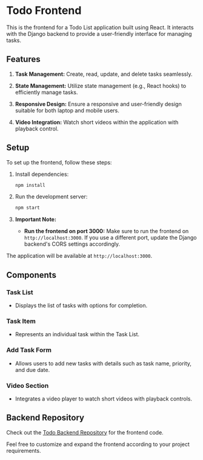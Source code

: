 # Todo Frontend

This is the frontend for a Todo List application built using React. It interacts with the Django backend to provide a user-friendly interface for managing tasks.

## Features

1. **Task Management:** Create, read, update, and delete tasks seamlessly.

2. **State Management:** Utilize state management (e.g., React hooks) to efficiently manage tasks.

3. **Responsive Design:** Ensure a responsive and user-friendly design suitable for both laptop and mobile users.

4. **Video Integration:** Watch short videos within the application with playback control.

## Setup

To set up the frontend, follow these steps:

1. Install dependencies:

    ```bash
    npm install
    ```

2. Run the development server:

    ```bash
    npm start
    ```
3. **Important Note:**
   - **Run the frontend on port 3000:** Make sure to run the frontend on `http://localhost:3000`. If you use a different port, update the Django backend's CORS settings accordingly.

The application will be available at `http://localhost:3000`.

## Components

### Task List

- Displays the list of tasks with options for completion.

### Task Item

- Represents an individual task within the Task List.

### Add Task Form

- Allows users to add new tasks with details such as task name, priority, and due date.

### Video Section

- Integrates a video player to watch short videos with playback controls.


## Backend Repository

Check out the [Todo Backend Repository](https://github.com/mvpatil45/TODO_BACKEND) for the frontend code.

Feel free to customize and expand the frontend according to your project requirements.
